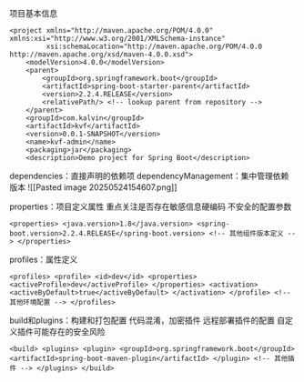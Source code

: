 
项目基本信息
```
<project xmlns="http://maven.apache.org/POM/4.0.0" xmlns:xsi="http://www.w3.org/2001/XMLSchema-instance"  
         xsi:schemaLocation="http://maven.apache.org/POM/4.0.0 http://maven.apache.org/xsd/maven-4.0.0.xsd">  
    <modelVersion>4.0.0</modelVersion>  
    <parent>        
	    <groupId>org.springframework.boot</groupId>  
        <artifactId>spring-boot-starter-parent</artifactId>  
        <version>2.2.4.RELEASE</version>  
        <relativePath/> <!-- lookup parent from repository -->  
    </parent>
    <groupId>com.kalvin</groupId>  
	<artifactId>kvf</artifactId>  
	<version>0.0.1-SNAPSHOT</version>  
	<name>kvf-admin</name>  
	<packaging>jar</packaging>  
	<description>Demo project for Spring Boot</description>
```
dependencies：直接声明的依赖项
dependencyManagement：集中管理依赖版本
![[Pasted image 20250524154607.png]]

properties：项目定义属性
	重点关注是否存在敏感信息硬编码
	不安全的配置参数
```
<properties> <java.version>1.8</java.version> <spring-boot.version>2.2.4.RELEASE</spring-boot.version> <!-- 其他组件版本定义 --> </properties>
```
profiles：属性定义
```
<profiles> <profile> <id>dev</id> <properties> <activeProfile>dev</activeProfile> </properties> <activation> <activeByDefault>true</activeByDefault> </activation> </profile> <!-- 其他环境配置 --> </profiles>
```
build和plugins：构建和打包配置
	代码混淆，加密插件
	远程部署插件的配置
	自定义插件可能存在的安全风险
```
<build> <plugins> <plugin> <groupId>org.springframework.boot</groupId> <artifactId>spring-boot-maven-plugin</artifactId> </plugin> <!-- 其他插件 --> </plugins> </build>
```